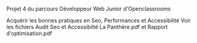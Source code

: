 Projet 4 du parcours Développeur Web Junior d'Openclassrooms

Acquérir les bonnes pratiques en Seo, Performances et Accessibilité
Voir les fichiers Audit Seo et Accessibilté La Panthère.pdf et Rapport d'optimisation.pdf
